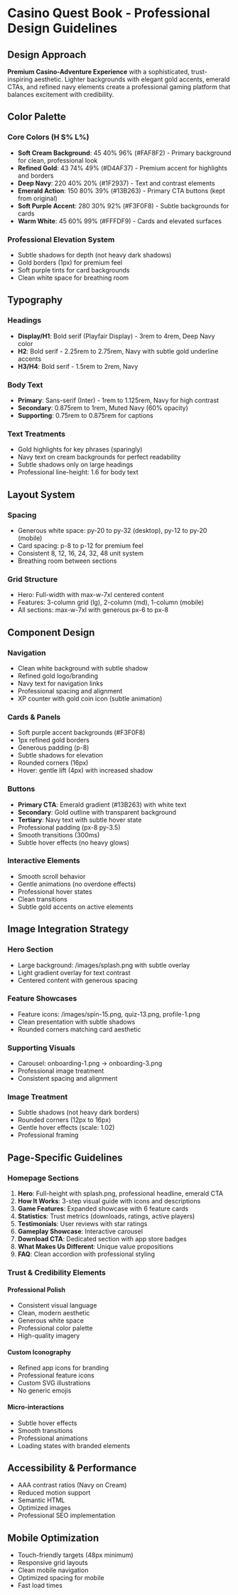# Casino Quest Book - Professional Design Guidelines

## Design Approach
**Premium Casino-Adventure Experience** with a sophisticated, trust-inspiring aesthetic. Lighter backgrounds with elegant gold accents, emerald CTAs, and refined navy elements create a professional gaming platform that balances excitement with credibility.

## Color Palette

### Core Colors (H S% L%)
- **Soft Cream Background**: 45 40% 96% (#FAF8F2) - Primary background for clean, professional look
- **Refined Gold**: 43 74% 49% (#D4AF37) - Premium accent for highlights and borders
- **Deep Navy**: 220 40% 20% (#1F2937) - Text and contrast elements
- **Emerald Action**: 150 80% 39% (#13B263) - Primary CTA buttons (kept from original)
- **Soft Purple Accent**: 280 30% 92% (#F3F0F8) - Subtle backgrounds for cards
- **Warm White**: 45 60% 99% (#FFFDF9) - Cards and elevated surfaces

### Professional Elevation System
- Subtle shadows for depth (not heavy dark shadows)
- Gold borders (1px) for premium feel
- Soft purple tints for card backgrounds
- Clean white space for breathing room

## Typography

### Headings
- **Display/H1**: Bold serif (Playfair Display) - 3rem to 4rem, Deep Navy color
- **H2**: Bold serif - 2.25rem to 2.75rem, Navy with subtle gold underline accents
- **H3/H4**: Bold serif - 1.5rem to 2rem, Navy

### Body Text
- **Primary**: Sans-serif (Inter) - 1rem to 1.125rem, Navy for high contrast
- **Secondary**: 0.875rem to 1rem, Muted Navy (60% opacity)
- **Supporting**: 0.75rem to 0.875rem for captions

### Text Treatments
- Gold highlights for key phrases (sparingly)
- Navy text on cream backgrounds for perfect readability
- Subtle shadows only on large headings
- Professional line-height: 1.6 for body text

## Layout System

### Spacing
- Generous white space: py-20 to py-32 (desktop), py-12 to py-20 (mobile)
- Card spacing: p-8 to p-12 for premium feel
- Consistent 8, 12, 16, 24, 32, 48 unit system
- Breathing room between sections

### Grid Structure
- Hero: Full-width with max-w-7xl centered content
- Features: 3-column grid (lg), 2-column (md), 1-column (mobile)
- All sections: max-w-7xl with generous px-6 to px-8

## Component Design

### Navigation
- Clean white background with subtle shadow
- Refined gold logo/branding
- Navy text for navigation links
- Professional spacing and alignment
- XP counter with gold coin icon (subtle animation)

### Cards & Panels
- Soft purple accent backgrounds (#F3F0F8)
- 1px refined gold borders
- Generous padding (p-8)
- Subtle shadows for elevation
- Rounded corners (16px)
- Hover: gentle lift (4px) with increased shadow

### Buttons
- **Primary CTA**: Emerald gradient (#13B263) with white text
- **Secondary**: Gold outline with transparent background
- **Tertiary**: Navy text with subtle hover state
- Professional padding (px-8 py-3.5)
- Smooth transitions (300ms)
- Subtle hover effects (no heavy glows)

### Interactive Elements
- Smooth scroll behavior
- Gentle animations (no overdone effects)
- Professional hover states
- Clean transitions
- Subtle gold accents on active elements

## Image Integration Strategy

### Hero Section
- Large background: /images/splash.png with subtle overlay
- Light gradient overlay for text contrast
- Centered content with generous spacing

### Feature Showcases
- Feature icons: /images/spin-15.png, quiz-13.png, profile-1.png
- Clean presentation with subtle shadows
- Rounded corners matching card aesthetic

### Supporting Visuals
- Carousel: onboarding-1.png → onboarding-3.png
- Professional image treatment
- Consistent spacing and alignment

### Image Treatment
- Subtle shadows (not heavy dark borders)
- Rounded corners (12px to 16px)
- Gentle hover effects (scale: 1.02)
- Professional framing

## Page-Specific Guidelines

### Homepage Sections
1. **Hero**: Full-height with splash.png, professional headline, emerald CTA
2. **How It Works**: 3-step visual guide with icons and descriptions
3. **Game Features**: Expanded showcase with 6 feature cards
4. **Statistics**: Trust metrics (downloads, ratings, active players)
5. **Testimonials**: User reviews with star ratings
6. **Gameplay Showcase**: Interactive carousel
7. **Download CTA**: Dedicated section with app store badges
8. **What Makes Us Different**: Unique value propositions
9. **FAQ**: Clean accordion with professional styling

### Trust & Credibility Elements

#### Professional Polish
- Consistent visual language
- Clean, modern aesthetic
- Generous white space
- Professional color palette
- High-quality imagery

#### Custom Iconography
- Refined app icons for branding
- Professional feature icons
- Custom SVG illustrations
- No generic emojis

#### Micro-interactions
- Subtle hover effects
- Smooth transitions
- Professional animations
- Loading states with branded elements

## Accessibility & Performance
- AAA contrast ratios (Navy on Cream)
- Reduced motion support
- Semantic HTML
- Optimized images
- Professional SEO implementation

## Mobile Optimization
- Touch-friendly targets (48px minimum)
- Responsive grid layouts
- Clean mobile navigation
- Optimized spacing for mobile
- Fast load times
